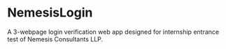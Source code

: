 # NemesisLogin
A 3-webpage login verification web app designed for internship entrance test of Nemesis Consultants LLP.
